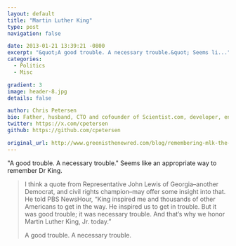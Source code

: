```yaml
---
layout: default
title: "Martin Luther King"
type: post
navigation: false

date: 2013-01-21 13:39:21 -0800
excerpt: "&quot;A good trouble. A necessary trouble.&quot; Seems li..."
categories:
  - Politics
  - Misc

gradient: 3
image: header-8.jpg
details: false

author: Chris Petersen
bio: Father, husband, CTO and cofounder of Scientist.com, developer, entrepreneur and technologist.
twitter: https://x.com/cpetersen
github: https://github.com/cpetersen

original_url: http://www.greenisthenewred.com/blog/remembering-mlk-the-terrorist/343/
---
```



"A good trouble. A necessary trouble." Seems like an appropriate way to remember Dr King.

 > 
 > 
 > I think a quote from Representative John Lewis of Georgia–another Democrat, and civil rights champion–may offer some insight into that. He told PBS NewsHour, “King inspired me and thousands of other Americans to get in the way. He inspired us to get in trouble. But it was good trouble; it was necessary trouble. And that’s why we honor Martin Luther King, Jr. today.”
 > 
 > A good trouble. A necessary trouble.
 > 
 > 
